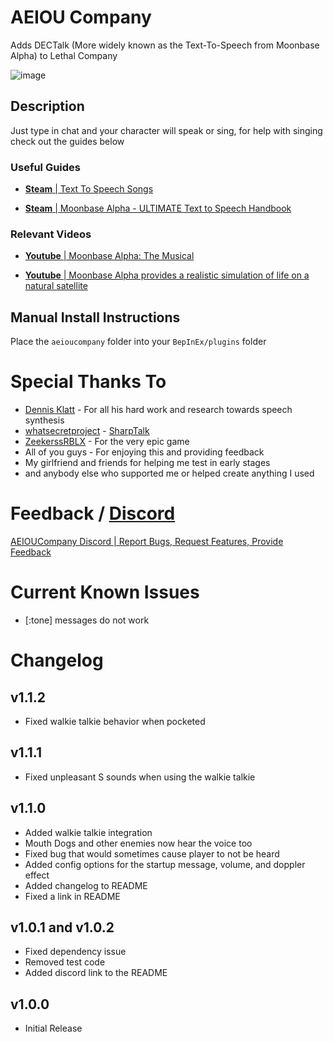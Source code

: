 # AEIOU Company
Adds DECTalk (More widely known as the Text-To-Speech from Moonbase Alpha) to Lethal Company

![image](https://i.imgur.com/99exaIE.png)
## Description
Just type in chat and your character will speak or sing, for help with singing check out the guides below

###

### Useful Guides
- [**Steam** | Text To Speech Songs](https://steamcommunity.com/sharedfiles/filedetails/?id=919364352)

- [**Steam** | Moonbase Alpha - ULTIMATE Text to Speech Handbook](https://steamcommunity.com/sharedfiles/filedetails/?id=482628855)
### Relevant Videos
- [**Youtube** | Moonbase Alpha: The Musical](https://www.youtube.com/watch?v=CNPKXfb3rws)

- [**Youtube** | Moonbase Alpha provides a realistic simulation of life on a natural satellite](https://www.youtube.com/watch?v=Hv6RbEOlqRo)

## Manual Install Instructions
Place the `aeioucompany` folder into your `BepInEx/plugins` folder

# Special Thanks To
- [Dennis Klatt](https://en.wikipedia.org/wiki/Dennis_H._Klatt) - For all his hard work and research towards speech synthesis
- [whatsecretproject](https://github.com/whatsecretproject) - [SharpTalk](https://github.com/whatsecretproject/SharpTalk)
- [ZeekerssRBLX](https://twitter.com/ZeekerssRBLX) - For the very epic game
- All of you guys - For enjoying this and providing feedback
- My girlfriend and friends for helping me test in early stages
- and anybody else who supported me or helped create anything I used

# Feedback / [Discord](https://discord.gg/QPAt6fHExW)
[AEIOUCompany Discord | Report Bugs, Request Features, Provide Feedback](https://discord.gg/QPAt6fHExW)
# Current Known Issues
- [:tone] messages do not work
# Changelog
## v1.1.2
- Fixed walkie talkie behavior when pocketed
## v1.1.1
- Fixed unpleasant S sounds when using the walkie talkie
## v1.1.0
- Added walkie talkie integration
- Mouth Dogs and other enemies now hear the voice too
- Fixed bug that would sometimes cause player to not be heard
- Added config options for the startup message, volume, and doppler effect
- Added changelog to README
- Fixed a link in README
## v1.0.1 and v1.0.2
- Fixed dependency issue
- Removed test code
- Added discord link to the README
## v1.0.0
- Initial Release